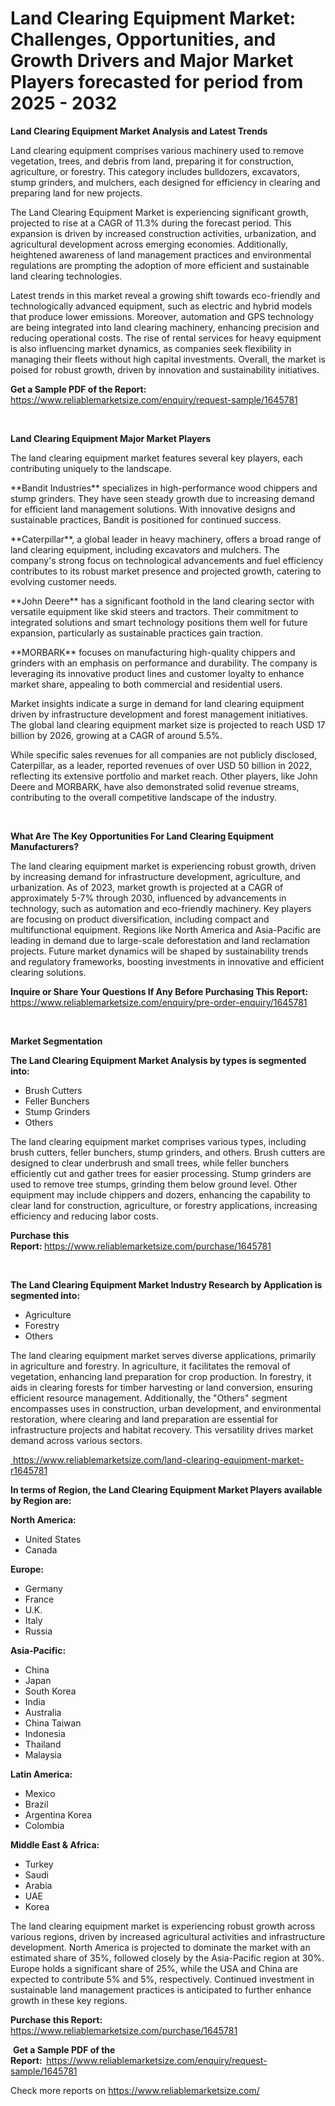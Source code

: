 <p><h1>Land Clearing Equipment Market: Challenges, Opportunities, and Growth Drivers and Major Market Players forecasted for period from 2025 - 2032</h1></p><p><strong>Land Clearing Equipment Market Analysis and Latest Trends</strong></p>
<p><p>Land clearing equipment comprises various machinery used to remove vegetation, trees, and debris from land, preparing it for construction, agriculture, or forestry. This category includes bulldozers, excavators, stump grinders, and mulchers, each designed for efficiency in clearing and preparing land for new projects.</p><p>The Land Clearing Equipment Market is experiencing significant growth, projected to rise at a CAGR of 11.3% during the forecast period. This expansion is driven by increased construction activities, urbanization, and agricultural development across emerging economies. Additionally, heightened awareness of land management practices and environmental regulations are prompting the adoption of more efficient and sustainable land clearing technologies.</p><p>Latest trends in this market reveal a growing shift towards eco-friendly and technologically advanced equipment, such as electric and hybrid models that produce lower emissions. Moreover, automation and GPS technology are being integrated into land clearing machinery, enhancing precision and reducing operational costs. The rise of rental services for heavy equipment is also influencing market dynamics, as companies seek flexibility in managing their fleets without high capital investments. Overall, the market is poised for robust growth, driven by innovation and sustainability initiatives.</p></p>
<p><strong>Get a Sample PDF of the Report:&nbsp;</strong> <a href="https://www.reliablemarketsize.com/enquiry/request-sample/1645781?utm_campaign=1886&utm_medium=2&utm_source=Github&utm_content=ia&utm_term=21022025&utm_id=land-clearing-equipment">https://www.reliablemarketsize.com/enquiry/request-sample/1645781</a></p>
<p>&nbsp;</p>
<p><strong>Land Clearing Equipment Major Market Players</strong></p>
<p><p>The land clearing equipment market features several key players, each contributing uniquely to the landscape. </p><p>**Bandit Industries** specializes in high-performance wood chippers and stump grinders. They have seen steady growth due to increasing demand for efficient land management solutions. With innovative designs and sustainable practices, Bandit is positioned for continued success.</p><p>**Caterpillar**, a global leader in heavy machinery, offers a broad range of land clearing equipment, including excavators and mulchers. The company's strong focus on technological advancements and fuel efficiency contributes to its robust market presence and projected growth, catering to evolving customer needs.</p><p>**John Deere** has a significant foothold in the land clearing sector with versatile equipment like skid steers and tractors. Their commitment to integrated solutions and smart technology positions them well for future expansion, particularly as sustainable practices gain traction.</p><p>**MORBARK** focuses on manufacturing high-quality chippers and grinders with an emphasis on performance and durability. The company is leveraging its innovative product lines and customer loyalty to enhance market share, appealing to both commercial and residential users.</p><p>Market insights indicate a surge in demand for land clearing equipment driven by infrastructure development and forest management initiatives. The global land clearing equipment market size is projected to reach USD 17 billion by 2026, growing at a CAGR of around 5.5%.</p><p>While specific sales revenues for all companies are not publicly disclosed, Caterpillar, as a leader, reported revenues of over USD 50 billion in 2022, reflecting its extensive portfolio and market reach. Other players, like John Deere and MORBARK, have also demonstrated solid revenue streams, contributing to the overall competitive landscape of the industry.</p></p>
<p>&nbsp;</p>
<p><strong>What Are The Key Opportunities For Land Clearing Equipment Manufacturers?</strong></p>
<p><p>The land clearing equipment market is experiencing robust growth, driven by increasing demand for infrastructure development, agriculture, and urbanization. As of 2023, market growth is projected at a CAGR of approximately 5-7% through 2030, influenced by advancements in technology, such as automation and eco-friendly machinery. Key players are focusing on product diversification, including compact and multifunctional equipment. Regions like North America and Asia-Pacific are leading in demand due to large-scale deforestation and land reclamation projects. Future market dynamics will be shaped by sustainability trends and regulatory frameworks, boosting investments in innovative and efficient clearing solutions.</p></p>
<p><strong>Inquire or Share Your Questions If Any Before Purchasing This Report:</strong> <a href="https://www.reliablemarketsize.com/enquiry/pre-order-enquiry/1645781?utm_campaign=1886&utm_medium=2&utm_source=Github&utm_content=ia&utm_term=21022025&utm_id=land-clearing-equipment">https://www.reliablemarketsize.com/enquiry/pre-order-enquiry/1645781</a></p>
<p>&nbsp;</p>
<p><strong>Market Segmentation</strong></p>
<p><strong>The Land Clearing Equipment Market Analysis by types is segmented into:</strong></p>
<p><ul><li>Brush Cutters</li><li>Feller Bunchers</li><li>Stump Grinders</li><li>Others</li></ul></p>
<p><p>The land clearing equipment market comprises various types, including brush cutters, feller bunchers, stump grinders, and others. Brush cutters are designed to clear underbrush and small trees, while feller bunchers efficiently cut and gather trees for easier processing. Stump grinders are used to remove tree stumps, grinding them below ground level. Other equipment may include chippers and dozers, enhancing the capability to clear land for construction, agriculture, or forestry applications, increasing efficiency and reducing labor costs.</p></p>
<p><strong>Purchase this Report:&nbsp;</strong><a href="https://www.reliablemarketsize.com/purchase/1645781?utm_campaign=1886&utm_medium=2&utm_source=Github&utm_content=ia&utm_term=21022025&utm_id=land-clearing-equipment">https://www.reliablemarketsize.com/purchase/1645781</a></p>
<p>&nbsp;</p>
<p><strong>The Land Clearing Equipment Market Industry Research by Application is segmented into:</strong></p>
<p><ul><li>Agriculture</li><li>Forestry</li><li>Others</li></ul></p>
<p><p>The land clearing equipment market serves diverse applications, primarily in agriculture and forestry. In agriculture, it facilitates the removal of vegetation, enhancing land preparation for crop production. In forestry, it aids in clearing forests for timber harvesting or land conversion, ensuring efficient resource management. Additionally, the "Others" segment encompasses uses in construction, urban development, and environmental restoration, where clearing and land preparation are essential for infrastructure projects and habitat recovery. This versatility drives market demand across various sectors.</p></p>
<p><a href="https://www.reliablemarketsize.com/land-clearing-equipment-market-r1645781?utm_campaign=1886&utm_medium=2&utm_source=Github&utm_content=ia&utm_term=21022025&utm_id=land-clearing-equipment">&nbsp;https://www.reliablemarketsize.com/land-clearing-equipment-market-r1645781</a></p>
<p><strong>In terms of Region, the Land Clearing Equipment Market Players available by Region are:</strong></p>
<p>
    <p> <strong> North America: </strong>
        <ul>
            <li>United States</li>
            <li>Canada</li>
        </ul>
        </p> 
    <p> <strong> Europe: </strong>
        <ul>
            <li>Germany</li>
            <li>France</li>
            <li>U.K.</li>
            <li>Italy</li>
            <li>Russia</li>
        </ul>
        </p> 
    <p> <strong> Asia-Pacific: </strong>
        <ul>
            <li>China</li>
            <li>Japan</li>
            <li>South Korea</li>
            <li>India</li>
            <li>Australia</li>
            <li>China Taiwan</li>
            <li>Indonesia</li>
            <li>Thailand</li>
            <li>Malaysia</li>
        </ul>
        </p> 
    <p> <strong> Latin America: </strong>
        <ul>
            <li>Mexico</li>
            <li>Brazil</li>
            <li>Argentina Korea</li>
            <li>Colombia</li>
        </ul>
        </p> 
    <p> <strong> Middle East & Africa: </strong>
        <ul>
            <li>Turkey</li>
            <li>Saudi</li>
            <li>Arabia</li>
            <li>UAE</li>
            <li>Korea</li>
        </ul>
    </p>
    </p>
<p><p>The land clearing equipment market is experiencing robust growth across various regions, driven by increased agricultural activities and infrastructure development. North America is projected to dominate the market with an estimated share of 35%, followed closely by the Asia-Pacific region at 30%. Europe holds a significant share of 25%, while the USA and China are expected to contribute 5% and 5%, respectively. Continued investment in sustainable land management practices is anticipated to further enhance growth in these key regions.</p></p>
<p><strong>Purchase this Report: </strong><a href="https://www.reliablemarketsize.com/purchase/1645781?utm_campaign=1886&utm_medium=2&utm_source=Github&utm_content=ia&utm_term=21022025&utm_id=land-clearing-equipment">https://www.reliablemarketsize.com/purchase/1645781</a></p>
<p>&nbsp;<strong>Get a Sample PDF of the Report:&nbsp;&nbsp;</strong><a href="https://www.reliablemarketsize.com/enquiry/request-sample/1645781?utm_campaign=1886&utm_medium=2&utm_source=Github&utm_content=ia&utm_term=21022025&utm_id=land-clearing-equipment">https://www.reliablemarketsize.com/enquiry/request-sample/1645781</a></p>
<p><strong></strong></p>
<p>Check more reports on <a href="https://www.reliablemarketsize.com/?utm_campaign=1886&utm_medium=2&utm_source=Github&utm_content=ia&utm_term=21022025&utm_id=land-clearing-equipment">https://www.reliablemarketsize.com/</a></p>
